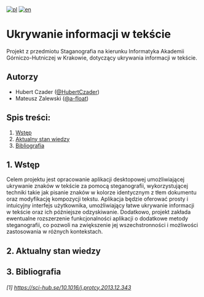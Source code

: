 [![pl](https://img.shields.io/badge/lang-pl-red.svg)](https://github.com/HubertCzader/HidingInformationInText/blob/main/README.md)
[![en](https://img.shields.io/badge/lang-en-blue.svg)](https://github.com/HubertCzader/HidingInformationInText/blob/main/README.en.md)

# Ukrywanie informacji w tekście
Projekt z przedmiotu Staganografia na kierunku Informatyka Akademii Górniczo-Hutniczej w Krakowie, dotyczący ukrywania informacji w tekście.

## Autorzy
- Hubert Czader ([@HubertCzader](https://github.com/HubertCzader))
- Mateusz Zalewski ([@a-float](https://github.com/a-float?tab=following))

## Spis treści:
1. [Wstęp](#1-wstęp)
2. [Aktualny stan wiedzy](#2-aktualny-stan-wiedzy)
3. [Bibliografia](#3-bibliografia)

## 1. Wstęp

Celem projektu jest opracowanie aplikacji desktopowej umożliwiającej ukrywanie znaków w tekście za pomocą steganografii, wykorzystującej techniki takie jak pisanie znaków w kolorze identycznym z tłem dokumentu oraz modyfikację kompozycji tekstu. Aplikacja będzie oferować prosty i intuicyjny interfejs użytkownika, umożliwiający łatwe ukrywanie informacji w tekście oraz ich późniejsze odzyskiwanie. Dodatkowo, projekt zakłada ewentualne rozszerzenie funkcjonalności aplikacji o dodatkowe metody steganografii, co pozwoli na zwiększenie jej wszechstronności i możliwości zastosowania w różnych kontekstach.

## 2. Aktualny stan wiedzy

## 3. Bibliografia
###### [1] https://sci-hub.se/10.1016/j.protcy.2013.12.343
